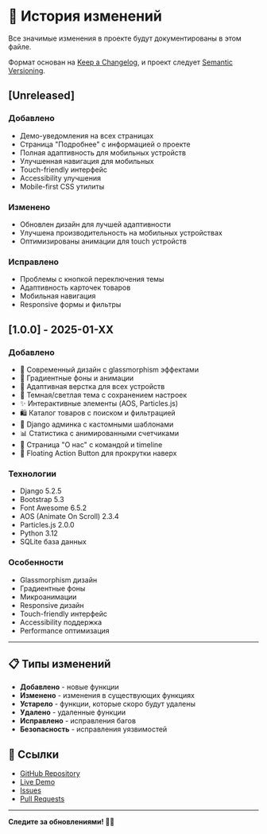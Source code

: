 # 📝 История изменений

Все значимые изменения в проекте будут документированы в этом файле.

Формат основан на [Keep a Changelog](https://keepachangelog.com/ru/1.0.0/),
и проект следует [Semantic Versioning](https://semver.org/lang/ru/).

## [Unreleased]

### Добавлено
- Демо-уведомления на всех страницах
- Страница "Подробнее" с информацией о проекте
- Полная адаптивность для мобильных устройств
- Улучшенная навигация для мобильных
- Touch-friendly интерфейс
- Accessibility улучшения
- Mobile-first CSS утилиты

### Изменено
- Обновлен дизайн для лучшей адаптивности
- Улучшена производительность на мобильных устройствах
- Оптимизированы анимации для touch устройств

### Исправлено
- Проблемы с кнопкой переключения темы
- Адаптивность карточек товаров
- Мобильная навигация
- Responsive формы и фильтры

## [1.0.0] - 2025-01-XX

### Добавлено
- 🎨 Современный дизайн с glassmorphism эффектами
- 🌈 Градиентные фоны и анимации
- 📱 Адаптивная верстка для всех устройств
- 🌙 Темная/светлая тема с сохранением настроек
- ✨ Интерактивные элементы (AOS, Particles.js)
- 🛍 Каталог товаров с поиском и фильтрацией
- 🔧 Django админка с кастомными шаблонами
- 📊 Статистика с анимированными счетчиками
- 👥 Страница "О нас" с командой и timeline
- 🚀 Floating Action Button для прокрутки наверх

### Технологии
- Django 5.2.5
- Bootstrap 5.3
- Font Awesome 6.5.2
- AOS (Animate On Scroll) 2.3.4
- Particles.js 2.0.0
- Python 3.12
- SQLite база данных

### Особенности
- Glassmorphism дизайн
- Градиентные фоны
- Микроанимации
- Responsive дизайн
- Touch-friendly интерфейс
- Accessibility поддержка
- Performance оптимизация

---

## 📋 Типы изменений

- **Добавлено** - новые функции
- **Изменено** - изменения в существующих функциях
- **Устарело** - функции, которые скоро будут удалены
- **Удалено** - удаленные функции
- **Исправлено** - исправления багов
- **Безопасность** - исправления уязвимостей

## 🔗 Ссылки

- [GitHub Repository](https://github.com/Allexndr/Car-details-shop)
- [Live Demo](https://django-project-pink-three.vercel.app)
- [Issues](https://github.com/Allexndr/Car-details-shop/issues)
- [Pull Requests](https://github.com/Allexndr/Car-details-shop/pulls)

---

**Следите за обновлениями! 🚀✨**
